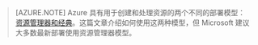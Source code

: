 > [AZURE.NOTE] Azure 具有用于创建和处理资源的两个不同的部署模型：[资源管理器和经典](../articles/resource-manager-deployment-model.md)。这篇文章介绍如何使用这两种模型，但 Microsoft 建议大多数最新部署使用资源管理器模型。

<!---HONumber=AcomDC_0921_2016-->